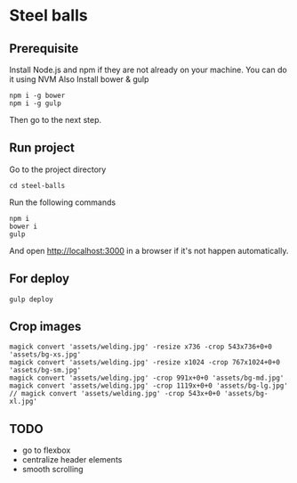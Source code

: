 # Steel balls
## Prerequisite

Install Node.js and npm if they are not already on your machine. You can do it using NVM
Also Install bower & gulp

    npm i -g bower
    npm i -g gulp

Then go to the next step.

## Run project
Go to the project directory

    cd steel-balls

Run the following commands

    npm i
    bower i
    gulp

And open [http://localhost:3000](localhost:3000) in a browser if it's not happen automatically.

## For deploy

    gulp deploy
    
## Crop images

    magick convert 'assets/welding.jpg' -resize x736 -crop 543x736+0+0 'assets/bg-xs.jpg'
    magick convert 'assets/welding.jpg' -resize x1024 -crop 767x1024+0+0 'assets/bg-sm.jpg'
    magick convert 'assets/welding.jpg' -crop 991x+0+0 'assets/bg-md.jpg'
    magick convert 'assets/welding.jpg' -crop 1119x+0+0 'assets/bg-lg.jpg'
    // magick convert 'assets/welding.jpg' -crop 543x+0+0 'assets/bg-xl.jpg'
    
## TODO
- go to flexbox
- centralize header elements
- smooth scrolling